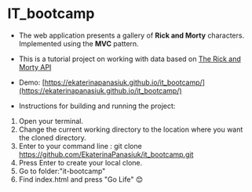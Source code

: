 # IT_bootcamp

- The web application presents a gallery of **Rick and Morty** characters. Implemented using the **MVC** pattern.
- This is a tutorial project on working with data based on [The Rick and Morty API](https://rickandmortyapi.com/)
- Demo: [https://ekaterinapanasiuk.github.io/it_bootcamp/](https://ekaterinapanasiuk.github.io/it_bootcamp/)

- Instructions for building and running the project:
1. Open your terminal.
2. Change the current working directory to the location where you want the cloned directory.
3. Enter to your command line : git clone https://github.com/EkaterinaPanasiuk/it_bootcamp.git
4. Press Enter to create your local clone.
5. Go to folder:"it-bootcamp"
6. Find index.html and press "Go Life"
:blush:
